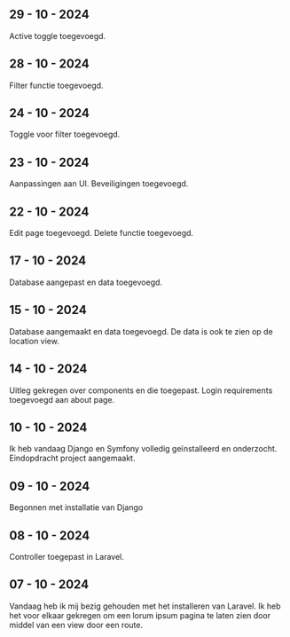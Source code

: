 ## 29 - 10 - 2024
Active toggle toegevoegd.

## 28 - 10 - 2024
Filter functie toegevoegd.

## 24 - 10 - 2024
Toggle voor filter toegevoegd.

## 23 - 10 - 2024
Aanpassingen aan UI.
Beveiligingen toegevoegd.

## 22 - 10 - 2024
Edit page toegevoegd.
Delete functie toegevoegd.

## 17 - 10 - 2024
Database aangepast en data toegevoegd.

## 15 - 10 - 2024
Database aangemaakt en data toegevoegd.
De data is ook te zien op de location view.

## 14 - 10 - 2024
Uitleg gekregen over components en die toegepast.
Login requirements toegevoegd aan about page.

## 10 - 10 - 2024
Ik heb vandaag Django en Symfony volledig geïnstalleerd en onderzocht.
Eindopdracht project aangemaakt.

## 09 - 10 - 2024
Begonnen met installatie van Django

## 08 - 10 - 2024
Controller toegepast in Laravel.

## 07 - 10 - 2024
Vandaag heb ik mij bezig gehouden met het installeren van Laravel.
Ik heb het voor elkaar gekregen om een lorum ipsum pagina te laten
zien door middel van een view door een route.

